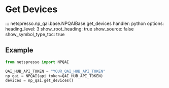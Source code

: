 # Get Devices

::: netspresso.np_qai.base.NPQAIBase.get_devices
    handler: python
    options:
      heading_level: 3
      show_root_heading: true
      show_source: false
      show_symbol_type_toc: true

## Example

```python
from netspresso import NPQAI

QAI_HUB_API_TOKEN = "YOUR_QAI_HUB_API_TOKEN"
np_qai = NPQAI(api_token=QAI_HUB_API_TOKEN)
devices = np_qai.get_devices()
``` 